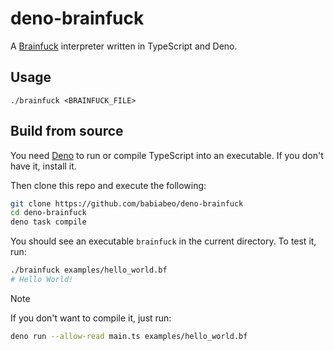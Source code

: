 # deno-brainfuck

A [Brainfuck][bf] interpreter written in TypeScript and Deno.

## Usage

```
./brainfuck <BRAINFUCK_FILE>
```

## Build from source

You need [Deno][deno] to run or compile TypeScript into an executable. If you
don't have it, install it.

Then clone this repo and execute the following:

```sh
git clone https://github.com/babiabeo/deno-brainfuck
cd deno-brainfuck
deno task compile
```

You should see an executable `brainfuck` in the current directory. To test it,
run:

```sh
./brainfuck examples/hello_world.bf
# Hello World!
```

[bf]: https://en.wikipedia.org/wiki/Brainfuck
[deno]: https://deno.com/

> [!NOTE]
> If you don't want to compile it, just run:
>
> ```sh
> deno run --allow-read main.ts examples/hello_world.bf
> ```
